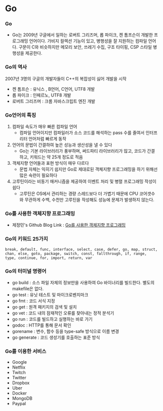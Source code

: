 # Go
### Go
- Go는 2009년 구글에서 일하는 로버트 그리즈머, 롭 파이크, 켄 톰프슨이 개발한 프로그래밍 언어이다. 가비지 컬렉션 기능이 있고, 병행성을 잘 지원하는 컴파일 언어다. 구문이 C와 비슷하지만 메모리 보안, 쓰레기 수집, 구조 타이핑, CSP 스타일 병행성을 제공한다.
### Go의 역사
2007년 3명의 구글의 개발자들이 C++의 복잡성이 싫어 개발을 시작

- 켄 톰프슨 : 유닉스 , B언어, C언어, UTF8 개발
- 롭 파이크 : 인페르노, UTF8 개발
- 로버트 그리즈머 : 크롬 자바스크립트 엔진 개발
### Go언어의 특징
1. 컴파일 속도가 매우 빠른 컴파일 언어
    - 컴파일 언어이지만 컴파일러가 소스 코드를 해석하는 pass 수를 줄여서 인터프리터 언어처럼 빠르게 동작
2. 언어의 문법이 간결하여 높은 성능과 생산성을 낼 수 있다
    - Go는 기본 라이브러리가 풍부하며, 써드파티 라이브러리가 많고, 코드가 간결하고, 키워드는 약 25개 정도로 적음
3. 객체지향 언어들과 표현 방식이 매우 다르다
    - 문법 자체는 익히기 쉽지만 Go로 제대로된 객체지향 프로그래밍을 하기 위해선 많은 숙련이 필요하다
4. 고루틴이라는 비동기 매커니즘을 제공하여 이벤트 처리 및 병렬 프로그래밍 작성이 쉽다
    - 고루틴은 OS에서 관리하는 경량 스레드보다 더 가볍기 때문에 CPU 코어갯수와 무관하게 수백, 수천만 고루틴을 작성해도 성능에 문제가 발생하지 않는다.
### Go를 사용한 객체지향 프로그래밍
- 제정민's Github Blog Link : [Go를 사용한 객체지향 프로그래밍][github blod link]

[github blod link]: https://jjmin321.github.io/development/GO를-사용한-객체지향-프로그래밍/ "Go github blog"
### Go의 키워드 25가지
```
break, default, func, interface, select, case, defer, go, map, struct, chan, else, goto, package, switch, const, fallthrough, if, range, type, continue, for, import, return, var
```
### Go의 터미널 명령어
- go build : 소스 파일 자체의 정보만을 사용하여 Go 바이너리를 빌드한다. 별도의 makefile은 없다.
- go test : 유닛 테스트 및 마이크로벤치마크
- go fmt : 코드 서식 지정
- go get : 원격 패키지의 검색 및 설치
- go vet : 코드 내의 잠재적인 오류를 찾아내는 정적 분석기
- go run : 코드를 빌드하고 실행하는 바로 가기
- godoc : HTTP를 통해 문서 확인
- gorename : 변수, 함수 등을 type-safe 방식으로 이름 변경
- go generate : 코드 생성기를 호출하는 표준 방식
### Go를 이용한 서비스
- Google
- Netflix
- Twitch
- Twitter
- Dropbox
- Uber
- Docker
- MongoDB
- Paypal
